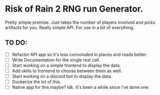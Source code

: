# Risk of Rain 2 RNG run Generator.

Pretty simple premise. Just takes the number of players involved and picks artifacts for you. Really simple API. For use in a bit of everything.

## TO DO:

- [ ] Refactor API app so it's less convoluded in places and reads better.
- [ ] Write Documentation for the single rest call.
- [ ] Start working on a simple frontend to display the data.
- [ ] Add skills to frontend to choose between them as well.
- [ ] Start working on a discord bot to display the data.
- [ ] Dockerize the lot of this.
- [ ] Native app for this maybe? Idk. It's been a while since i've done one.